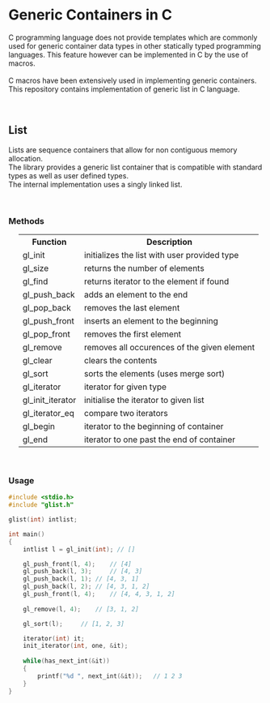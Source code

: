 # Generic Containers in C
<p>
C programming language does not provide templates which are commonly used for generic container data types in other statically typed programming languages. This feature however can be implemented in C by the use of macros.<br><br>
C macros have been extensively used in implementing generic containers. This repository contains implementation of generic list in C language.
</p>
<br>

## List
<p>
Lists are sequence containers that allow for non contiguous memory allocation.
<br>
The library provides a generic list container that is compatible with standard types as well as user defined types.<br>
The internal implementation uses a singly linked list.<br>
</p>
<br>

### Methods

<div style="margin-left:20px;">
	<table>
		<tr>
			<th>Function</th>
			<th>Description</th>
		</tr>
		<tr>
			<td>gl_init</td>
			<td>initializes the list with user provided type</td>
		</tr>
		<tr>
			<td>gl_size</td>
			<td>returns the number of elements</td>
		</tr>
		<tr>
			<td>gl_find</td>
			<td>returns iterator to the element if found</td>
		</tr>
		<tr>
			<td>gl_push_back</td>
			<td>adds an element to the end</td>
		</tr>
		<tr>
			<td>gl_pop_back</td>
			<td>removes the last element</td>
		</tr>
		<tr>
			<td>gl_push_front</td>
			<td>inserts an element to the beginning</td>
		<tr>
			<td>gl_pop_front</td>
			<td>removes the first element</td>
		</tr>
		<tr>
			<td>gl_remove</td>
			<td>removes all occurences of the given element</td>
		</tr>
		<tr>
			<td>gl_clear</td>
			<td>clears the contents</td>
		</tr>
		<tr>
			<td>gl_sort</td>
			<td>sorts the elements (uses merge sort)</td>
		</tr>
		<tr>
			<td>gl_iterator</td>
			<td>iterator for given type</td>
		</tr>
			<td>gl_init_iterator</td>
			<td>initialise the iterator to given list</td>
		</tr>
			<td>gl_iterator_eq</td>
			<td>compare two iterators</td>
		</tr>
		<tr>
			<td>gl_begin</td>
			<td>iterator to the beginning of container</td>
		</tr>
		<tr>
			<td>gl_end</td>
			<td>iterator to one past the end of container</td>
		</tr>	
	</table>
</div>
<br>

### Usage
```c
#include <stdio.h>
#include "glist.h"

glist(int) intlist;

int main()
{
	intlist l = gl_init(int); // []

	gl_push_front(l, 4);	// [4]
	gl_push_back(l, 3); 	// [4, 3]
	gl_push_back(l, 1);	// [4, 3, 1]
	gl_push_back(l, 2);	// [4, 3, 1, 2]
	gl_push_front(l, 4);	// [4, 4, 3, 1, 2]
	
	gl_remove(l, 4);	// [3, 1, 2]

	gl_sort(l);		// [1, 2, 3]

	iterator(int) it;
	init_iterator(int, one, &it);
	
	while(has_next_int(&it))
	{
		printf("%d ", next_int(&it));	// 1 2 3
	}
}
```
